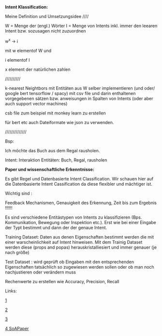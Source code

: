 **Intent Klassification:**

Meine Definition und Umsetzungsidee ////

W = Menge der (engl.) Wörter
I = Menge von Intents inkl. immer den leearen Intent bzw. sozusagen nicht zuzuordnen

w<sup>x</sup> -> i

mit w elementof W und

i elementof I

x element der natürlichen zahlen

//////////

k-nearest Neightbors mit Entitäten aus W selber implementieren (und oder/ google bert tensorflow / spacy)  mit csv file und darin enthaltenen vorgegebenen sätzen bzw. anweisungen
in Spalten von Intents (oder aber auch support vector machines)

csb file zum beispiel mit monkey learn zu erstellen

für bert etc auch Dateiformate wie json zu verwenden.

//////////////

Bsp:

Ich möchte das Buch aus dem Regal rausholen.

Intent: Interaktion
Entitäten: Buch, Regal, rausholen


**Paper und wissenschaftliche Erkenntnisse:**

Es gibt Regel und Datenbasierte Intent Classification.
Wir schauen hier auf die Datenbasierte Intent Cassification da diese flexibler und mächtiger ist.

Wichtig sind :

Feedback Mechanismen, Genauigkeit des Erkennung, Zeit bis zum Ergebnis !!!!!!

Es sind verschiedene Entitästypen von Intents zu klassifizieren (Bps. Kommunikation, Bewegung oder Inspektion etc.). Erst wie bei einer Eingabe der Typt bestimmt und dann der der genaue Intent.

Training Dataset: Daten aus denen Eigenschaften bestimmt werden die mit einer warscheinlichkeit auf Intent hinweisen.
                  Mit dem Trainig Dataset werden diese (props and popas) herauskristalliesiert und immer genauer (je nach größe)
                  
Test Dataset : wird geprüft ob Eingaben mit den entsprechenden Eigenschaften tatsächlich so zugewiesen werden sollen oder ob man noch nachjustieren oder verändern muss                  


Rechenwerte zu erstellen wie Accuracy, Precision, Recall

Links: 

[1](https://www.researchgate.net/profile/Al_Rahman/publication/323211844_Programming_challenges_of_chatbot_Current_and_future_prospective/links/5aba5841a6fdcc0e3d9ee3d9/Programming-challenges-of-chatbot-Current-and-future-prospective.pdf)

[2](https://www.researchgate.net/profile/Andreas_Stoeckl2/publication/318661551_Classification_of_Chatbot_Inputs/links/597642e8a6fdcc8348aa52e4/Classification-of-Chatbot-Inputs.pdf)

[3](https://monkeylearn.com/blog/intent-classification/)

[4 SoAPaper](https://arxiv.org/pdf/2004.03705.pdf)